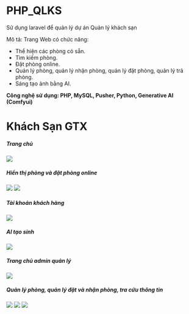 # PHP_QLKS
Sử dụng laravel để quản lý dự án Quản lý khách sạn

<p>
    Mô tả: Trang Web có chức năng: 
    <ul>
        <li>Thể hiện các phòng có sẵn.</li>
         <li>Tìm kiếm phòng.</li>
         <li>Đặt phòng online.</li>
         <li>Quản lý phòng, quản lý nhận phòng, quản lý đặt phòng, quản lý trả phòng.</li>
         <li>Sáng tạo ảnh bằng AI.</li>
    </ul>
    <span style="font-weight:bold">Công nghệ sử dụng: PHP, MySQL, Pusher, Python, Generative AI (Comfyui)</span>
</p>

<h1>Khách Sạn GTX</h1>

<h5>Trang chủ</h5>
<img src ="https://pub-d9195d29f33243c7a4d4c49fe887131e.r2.dev/Home.PNG">
<h5>Hiển thị phòng và đặt phòng online</h5>
<img src ="https://pub-d9195d29f33243c7a4d4c49fe887131e.r2.dev/Room.PNG">
<img src ="https://pub-d9195d29f33243c7a4d4c49fe887131e.r2.dev/Pay.PNG">
<h5>Tài khoản khách hàng</h5>
<img src ="https://pub-d9195d29f33243c7a4d4c49fe887131e.r2.dev/Account.PNG">
<h5>AI tạo sinh</h5>
<img src ="https://pub-d9195d29f33243c7a4d4c49fe887131e.r2.dev/AI.png">
<h5>Trang chủ admin quản lý</h5>
<img src ="https://pub-d9195d29f33243c7a4d4c49fe887131e.r2.dev/HomeAdmin.PNG">
<h5>Quản lý phòng, quản lý đặt và nhận phòng, tra cứu thông tin</h5>
<img src ="https://pub-d9195d29f33243c7a4d4c49fe887131e.r2.dev/ManageRoom.PNG">
<img src ="https://pub-d9195d29f33243c7a4d4c49fe887131e.r2.dev/ManageReservation.PNG">
<img src ="https://pub-d9195d29f33243c7a4d4c49fe887131e.r2.dev/ManageHistory.PNG">
